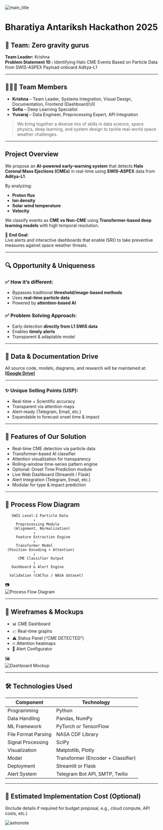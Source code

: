 


![main_title](https://github.com/user-attachments/assets/2c7ee4c7-58f5-412f-ba48-f7f4a90bab63)




# Bharatiya Antariksh Hackathon 2025

## 🚀 Team: Zero gravity gurus  
**Team Leader:** Krishna  
**Problem Statement 10 :** Identifying Halo CME Events Based on Particle Data from SWIS-ASPEX Payload onboard Aditya-L1

---

## 🧑‍🤝‍🧑 Team Members

- **Krishna** – Team Leader, Systems Integration, Visual Design, Documentation, Frontend (Dashboard/UI)  
- **Sofia** – Deep Learning Specialist  
- **Yuvaraj** – Data Engineer, Preprocessing Expert, API Integration  

> We bring together a diverse mix of skills in data science, space physics, deep learning, and system design to tackle real-world space weather challenges.

---

##  Project Overview

We propose an **AI-powered early-warning system** that detects **Halo Coronal Mass Ejections (CMEs)** in real-time using **SWIS-ASPEX** data from **Aditya-L1**.

By analyzing:
- **Proton flux**
- **Ion density**
- **Solar wind temperature**
- **Velocity**

We classify events as **CME vs Non-CME** using **Transformer-based deep learning models** with high temporal resolution.

🎯 **End Goal**:  
Live alerts and interactive dashboards that enable ISRO to take preventive measures against space weather threats.

---

## 🔍 Opportunity & Uniqueness

### ✅ How it’s different:
- Bypasses traditional **threshold/image-based methods**
- Uses **real-time particle data**
- Powered by **attention-based AI**

### ✅ Problem Solving Approach:
- Early detection **directly from L1 SWIS data**
- Enables **timely alerts**
- Transparent & adaptable model

---

  ## 📂 Data & Documentation Drive

All source code, models, diagrams, and research  will be maintained at:  
**[[Google Drive](https://drive.google.com/drive/folders/1fy_ogaIfN6eL3vpw98z5CkRewGwquCxY?usp=drive_link)]**

---

### ✨ Unique Selling Points (USP):
- Real-time + Scientific accuracy
- Transparent via attention maps
- Alert-ready (Telegram, Email, etc.)
- Expandable to forecast onset time & impact

---

## 🧰 Features of Our Solution

- Real-time CME detection via particle data
- Transformer-based AI classifier
- Attention visualization for transparency
- Rolling-window time-series pattern engine
- Optional: Onset Time Prediction module
- Live Web Dashboard (Streamlit / Flask)
- Alert Integration (Telegram, Email, etc.)
- Modular for type & impact prediction

---

## 🔁 Process Flow Diagram

```
   SWIS Level-2 Particle Data
             ↓
     Preprocessing Module
    (Alignment, Normalization)
             ↓
     Feature Extraction Engine
             ↓
     Transformer Model
 (Position Encoding + Attention)
             ↓
      CME Classifier Output
             ↓
   Dashboard & Alert Engine
             ↓
  Validation (CACTus / NASA dataset)
```

📷  
![Process Flow Diagram](https://github.com/user-attachments/assets/ca8eeff5-e831-4f1b-b799-97f552ce1871)

---

## 🧪 Wireframes & Mockups

- 📊 CME Dashboard
- 📈 Real-time graphs
- ⚠️ Status Panel (“CME DETECTED”)
- 🔥 Attention heatmaps
- 🔔 Alert Configurator

🖼️  
![Dashboard Mockup](https://github.com/user-attachments/assets/69bbd863-e1d1-42fb-934d-248e1b4f269d)

---

## 🛠️ Technologies Used

| Component             | Technology                         |
|----------------------|------------------------------------|
| Programming          | Python                             |
| Data Handling        | Pandas, NumPy                      |
| ML Framework         | PyTorch or TensorFlow              |
| File Format Parsing  | NASA CDF Library                   |
| Signal Processing    | SciPy                              |
| Visualization        | Matplotlib, Plotly                 |
| Model                | Transformer (Encoder + Classifier) |
| Deployment           | Streamlit or Flask                 |
| Alert System         | Telegram Bot API, SMTP, Twilio     |

---

## 💸 Estimated Implementation Cost (Optional)

(Include details if required for budget proposal, e.g., cloud compute, API costs, etc.)






![astronote](https://github.com/user-attachments/assets/bc43411d-f03a-4521-96d3-ec72be5bd1cd)


